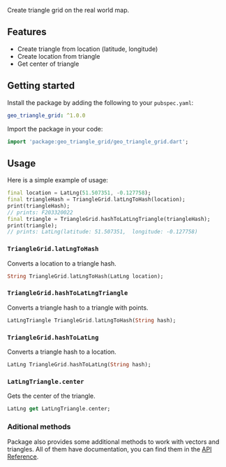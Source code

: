 Create triangle grid on the real world map.

## Features

- Create triangle from location (latitude, longitude)
- Create location from triangle
- Get center of triangle

## Getting started

Install the package by adding the following to your `pubspec.yaml`:

```yaml
geo_triangle_grid: ^1.0.0
```

Import the package in your code:

```dart
import 'package:geo_triangle_grid/geo_triangle_grid.dart';
```

## Usage

Here is a simple example of usage:

```dart
final location = LatLng(51.507351, -0.127758);
final triangleHash = TriangleGrid.latLngToHash(location);
print(triangleHash);
// prints: F203320022
final triangle = TriangleGrid.hashToLatLngTriangle(triangleHash);
print(triangle);
// prints: LatLng(latitude: 51.507351,  longitude: -0.127758)
```

### `TriangleGrid.latLngToHash`

Converts a location to a triangle hash.

```dart
String TriangleGrid.latLngToHash(LatLng location);
```

### `TriangleGrid.hashToLatLngTriangle`

Converts a triangle hash to a triangle with points.

```dart
LatLngTriangle TriangleGrid.latLngToHash(String hash);
```

### `TriangleGrid.hashToLatLng`

Converts a triangle hash to a location.

```dart
LatLng TriangleGrid.hashToLatLng(String hash);
```

### `LatLngTriangle.center`

Gets the center of the triangle.

```dart
LatLng get LatLngTriangle.center;
```

### Aditional methods

Package also provides some additional methods to work with vectors and triangles. All of them have documentation, you can find them in the [API Reference](https://pub.dev/documentation/geo_triangle_grid/latest/geo_triangle_grid/geo_triangle_grid-library.html).
